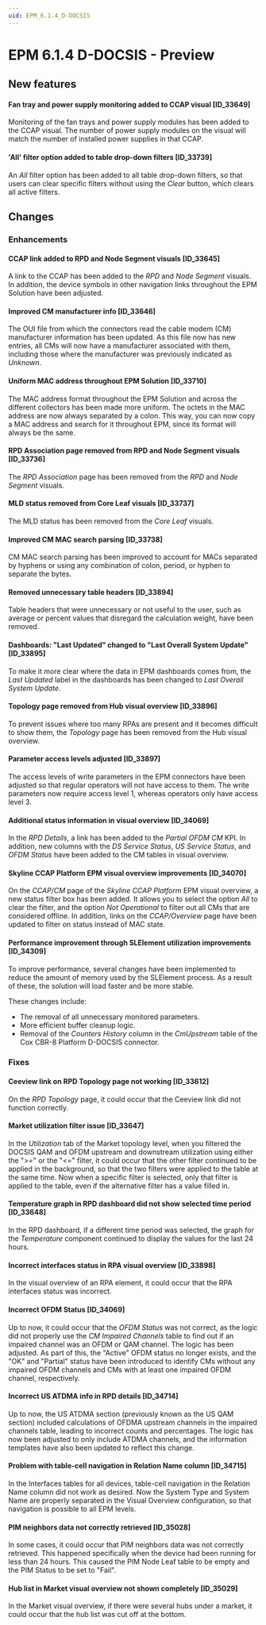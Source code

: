 ```yaml
---
uid: EPM_6.1.4_D-DOCSIS
---
```


# EPM 6.1.4 D-DOCSIS - Preview

## New features

#### Fan tray and power supply monitoring added to CCAP visual [ID_33649]

Monitoring of the fan trays and power supply modules has been added to the CCAP visual. The number of power supply modules on the visual will match the number of installed power supplies in that CCAP.

#### 'All' filter option added to table drop-down filters [ID_33739]

An *All* filter option has been added to all table drop-down filters, so that users can clear specific filters without using the *Clear* button, which clears all active filters.

## Changes

### Enhancements

#### CCAP link added to RPD and Node Segment visuals [ID_33645]

A link to the CCAP has been added to the *RPD* and *Node Segment* visuals. In addition, the device symbols in other navigation links throughout the EPM Solution have been adjusted.

#### Improved CM manufacturer info [ID_33646]

The OUI file from which the connectors read the cable modem (CM) manufacturer information has been updated. As this file now has new entries, all CMs will now have a manufacturer associated with them, including those where the manufacturer was previously indicated as *Unknown*.

#### Uniform MAC address throughout EPM Solution [ID_33710]

The MAC address format throughout the EPM Solution and across the different collectors has been made more uniform. The octets in the MAC address are now always separated by a colon. This way, you can now copy a MAC address and search for it throughout EPM, since its format will always be the same.

#### RPD Association page removed from RPD and Node Segment visuals [ID_33736]

The *RPD Association* page has been removed from the *RPD* and *Node Segment* visuals.

#### MLD status removed from Core Leaf visuals [ID_33737]

The MLD status has been removed from the *Core Leaf* visuals.

#### Improved CM MAC search parsing [ID_33738]

CM MAC search parsing has been improved to account for MACs separated by hyphens or using any combination of colon, period, or hyphen to separate the bytes.

#### Removed unnecessary table headers [ID_33894]

Table headers that were unnecessary or not useful to the user, such as average or percent values that disregard the calculation weight, have been removed.

#### Dashboards: "Last Updated" changed to "Last Overall System Update" [ID_33895]

To make it more clear where the data in EPM dashboards comes from, the *Last Updated* label in the dashboards has been changed to *Last Overall System Update*.

#### Topology page removed from Hub visual overview [ID_33896]

To prevent issues where too many RPAs are present and it becomes difficult to show them, the *Topology* page has been removed from the Hub visual overview.

#### Parameter access levels adjusted [ID_33897]

The access levels of write parameters in the EPM connectors have been adjusted so that regular operators will not have access to them. The write parameters now require access level 1, whereas operators only have access level 3.

#### Additional status information in visual overview [ID_34069]

<!-- For fix part of RN, see fixes -->

In the *RPD Details*, a link has been added to the *Partial OFDM CM* KPI. In addition, new columns with the *DS Service Status*, *US Service Status*, and *OFDM Status* have been added to the CM tables in visual overview.

#### Skyline CCAP Platform EPM visual overview improvements [ID_34070]

On the *CCAP/CM* page of the *Skyline CCAP Platform* EPM visual overview, a new status filter box has been added. It allows you to select the option *All* to clear the filter, and the option *Not Operational* to filter out all CMs that are considered offline. In addition, links on the *CCAP/Overview* page have been updated to filter on status instead of MAC state.

#### Performance improvement through SLElement utilization improvements [ID_34309]

To improve performance, several changes have been implemented to reduce the amount of memory used by the SLElement process. As a result of these, the solution will load faster and be more stable.

These changes include:

- The removal of all unnecessary monitored parameters.
- More efficient buffer cleanup logic.
- Removal of the *Counters History* column in the *CmUpstream* table of the Cox CBR-8 Platform D-DOCSIS connector.

### Fixes

#### Ceeview link on RPD Topology page not working [ID_33612]

On the *RPD Topology* page, it could occur that the Ceeview link did not function correctly.

#### Market utilization filter issue [ID_33647]

In the *Utilization* tab of the Market topology level, when you filtered the DOCSIS QAM and OFDM upstream and downstream utilization using either the "\>=" or the "\<=" filter, it could occur that the other filter continued to be applied in the background, so that the two filters were applied to the table at the same time. Now when a specific filter is selected, only that filter is applied to the table, even if the alternative filter has a value filled in.

#### Temperature graph in RPD dashboard did not show selected time period [ID_33648]

In the RPD dashboard, if a different time period was selected, the graph for the *Temperature* component continued to display the values for the last 24 hours.

#### Incorrect interfaces status in RPA visual overview [ID_33898]

In the visual overview of an RPA element, it could occur that the RPA interfaces status was incorrect.

#### Incorrect OFDM Status [ID_34069]

<!-- For enhancement part of RN, see enhancements -->

Up to now, it could occur that the *OFDM Status* was not correct, as the logic did not properly use the *CM Impaired Channels* table to find out if an impaired channel was an OFDM or QAM channel. The logic has been adjusted. As part of this, the "Active" OFDM status no longer exists, and the "OK" and "Partial" status have been introduced to identify CMs without any impaired OFDM channels and CMs with at least one impaired OFDM channel, respectively.

#### Incorrect US ATDMA info in RPD details [ID_34714]

Up to now, the US ATDMA section (previously known as the US QAM section) included calculations of OFDMA upstream channels in the impaired channels table, leading to incorrect counts and percentages. The logic has now been adjusted to only include ATDMA channels, and the information templates have also been updated to reflect this change.

#### Problem with table-cell navigation in Relation Name column [ID_34715]

In the Interfaces tables for all devices, table-cell navigation in the Relation Name column did not work as desired. Now the System Type and System Name are properly separated in the Visual Overview configuration, so that navigation is possible to all EPM levels.

#### PIM neighbors data not correctly retrieved [ID_35028]

In some cases, it could occur that PIM neighbors data was not correctly retrieved. This happened specifically when the device had been running for less than 24 hours. This caused the PIM Node Leaf table to be empty and the PIM Status to be set to "Fail".

#### Hub list in Market visual overview not shown completely [ID_35029]

In the Market visual overview, if there were several hubs under a market, it could occur that the hub list was cut off at the bottom.
